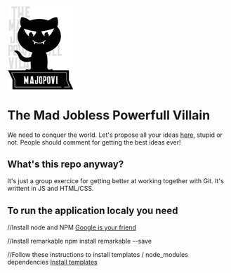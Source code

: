 <img src="./img/logo.png" width="150" alt="logo Majopovi">

# The Mad Jobless Powerfull Villain

We need to conquer the world. Let's propose all your ideas [here](https://scalajeremy.github.io/jepsen-js-web-majopovi/), stupid or not. People should comment for getting the best ideas ever!

## What's this repo anyway?

It's just a group exercice for getting better at working together with Git. It's writtent in JS and HTML/CSS.

## To run the application localy you need

//Install node and NPM
[Google is your friend](http://google.com)

//Install remarkable
npm install remarkable --save

//Follow these instructions to install templates / node_modules dependencies
[Install templates](https://github.com/becodeorg/becode-js-web-template)
